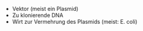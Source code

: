 - Vektor (meist ein Plasmid)
- Zu klonierende DNA
- Wirt zur Vermehrung des Plasmids (meist: E. coli)